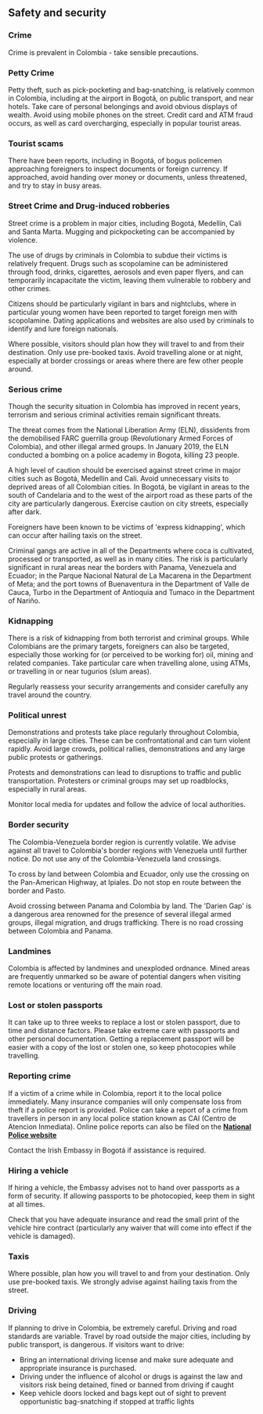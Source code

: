 ## Safety and security

### **Crime**

Crime is prevalent in Colombia - take sensible precautions.

### **Petty Crime**

Petty theft, such as pick-pocketing and bag-snatching, is relatively common in Colombia, including at the airport in Bogotá, on public transport, and near hotels. Take care of personal belongings and avoid obvious displays of wealth. Avoid using mobile phones on the street. Credit card and ATM fraud occurs, as well as card overcharging, especially in popular tourist areas.

### **Tourist scams**

There have been reports, including in Bogotá, of bogus policemen approaching foreigners to inspect documents or foreign currency. If approached, avoid handing over money or documents, unless threatened, and try to stay in busy areas.

### **Street Crime and Drug-induced robberies**

Street crime is a problem in major cities, including Bogotá, Medellín, Cali and Santa Marta. Mugging and pickpocketing can be accompanied by violence.

The use of drugs by criminals in Colombia to subdue their victims is relatively frequent. Drugs such as scopolamine can be administered through food, drinks, cigarettes, aerosols and even paper flyers, and can temporarily incapacitate the victim, leaving them vulnerable to robbery and other crimes.

Citizens should be particularly vigilant in bars and nightclubs, where in particular young women have been reported to target foreign men with scopolamine. Dating applications and websites are also used by criminals to identify and lure foreign nationals.

Where possible, visitors should plan how they will travel to and from their destination. Only use pre-booked taxis. Avoid travelling alone or at night, especially at border crossings or areas where there are few other people around.

### **Serious crime**

Though the security situation in Colombia has improved in recent years, terrorism and serious criminal activities remain significant threats.

The threat comes from the National Liberation Army (ELN), dissidents from the demobilised FARC guerrilla group (Revolutionary Armed Forces of Colombia), and other illegal armed groups. In January 2019, the ELN conducted a bombing on a police academy in Bogota, killing 23 people.

A high level of caution should be exercised against street crime in major cities such as Bogotá, Medellín and Cali. Avoid unnecessary visits to deprived areas of all Colombian cities. In Bogotá, be vigilant in areas to the south of Candelaria and to the west of the airport road as these parts of the city are particularly dangerous. Exercise caution on city streets, especially after dark.

Foreigners have been known to be victims of 'express kidnapping', which can occur after hailing taxis on the street.

Criminal gangs are active in all of the Departments where coca is cultivated, processed or transported, as well as in many cities. The risk is particularly significant in rural areas near the borders with Panama, Venezuela and Ecuador; in the Parque Nacional Natural de La Macarena in the Department of Meta; and the port towns of Buenaventura in the Department of Valle de Cauca, Turbo in the Department of Antioquia and Tumaco in the Department of Nariño.

### **Kidnapping**

There is a risk of kidnapping from both terrorist and criminal groups. While Colombians are the primary targets, foreigners can also be targeted, especially those working for (or perceived to be working for) oil, mining and related companies. Take particular care when travelling alone, using ATMs, or travelling in or near tugurios (slum areas).

Regularly reassess your security arrangements and consider carefully any travel around the country.

### **Political unrest**

Demonstrations and protests take place regularly throughout Colombia, especially in large cities. These can be confrontational and can turn violent rapidly. Avoid large crowds, political rallies, demonstrations and any large public protests or gatherings.

Protests and demonstrations can lead to disruptions to traffic and public transportation. Protesters or criminal groups may set up roadblocks, especially in rural areas.

Monitor local media for updates and follow the advice of local authorities.

### **Border security**

The Colombia-Venezuela border region is currently volatile. We advise against all travel to Colombia's border regions with Venezuela until further notice. Do not use any of the Colombia-Venezuela land crossings.

To cross by land between Colombia and Ecuador, only use the crossing on the Pan-American Highway, at Ipiales. Do not stop en route between the border and Pasto.

Avoid crossing between Panama and Colombia by land. The 'Darien Gap' is a dangerous area renowned for the presence of several illegal armed groups, illegal migration, and drugs trafficking. There is no road crossing between Colombia and Panama.

### **Landmines**

Colombia is affected by landmines and unexploded ordnance. Mined areas are frequently unmarked so be aware of potential dangers when visiting remote locations or venturing off the main road.

### **Lost or stolen passports**

It can take up to three weeks to replace a lost or stolen passport, due to time and distance factors. Please take extreme care with passports and other personal documentation. Getting a replacement passport will be easier with a copy of the lost or stolen one, so keep photocopies while travelling.

### **Reporting crime**

If a victim of a crime while in Colombia, report it to the local police immediately. Many insurance companies will only compensate loss from theft if a police report is provided. Police can take a report of a crime from travellers in person in any local police station known as CAI (Centro de Atencion Inmediata). Online police reports can also be filed on the [**National Police website**](https://adenunciar.policia.gov.co/Adenunciar/Login.aspx?ReturnUrl=%2fAdenunciar)

Contact the Irish Embassy in Bogotá if assistance is required.

### **Hiring a vehicle**

If hiring a vehicle, the Embassy advises not to hand over passports as a form of security. If allowing passports to be photocopied, keep them in sight at all times.

Check that you have adequate insurance and read the small print of the vehicle hire contract (particularly any waiver that will come into effect if the vehicle is damaged).

### **Taxis**

Where possible, plan how you will travel to and from your destination. Only use pre-booked taxis. We strongly advise against hailing taxis from the street.

### **Driving**

If planning to drive in Colombia, be extremely careful. Driving and road standards are variable. Travel by road outside the major cities, including by public transport, is dangerous. If visitors want to drive:

* Bring an international driving license and make sure adequate and appropriate insurance is purchased.
* Driving under the influence of alcohol or drugs is against the law and visitors risk being detained, fined or banned from driving if caught
* Keep vehicle doors locked and bags kept out of sight to prevent opportunistic bag-snatching if stopped at traffic lights